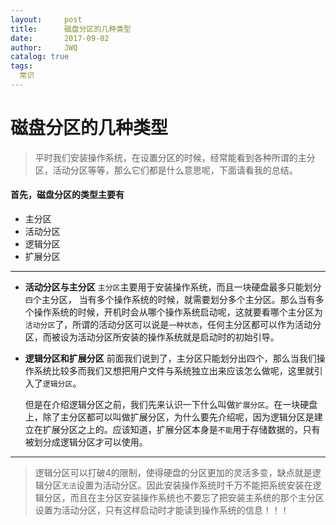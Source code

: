 ```yaml
---
layout:     post
title:      磁盘分区的几种类型
date:       2017-09-02
author:     JWQ
catalog: true
tags:
  常识
---
```


# 磁盘分区的几种类型
> 平时我们安装操作系统，在设置分区的时候，经常能看到各种所谓的主分区，活动分区等等，那么它们都是什么意思呢，下面请看我的总结。

#### 首先，磁盘分区的类型主要有
 * 主分区
 * 活动分区
 * 逻辑分区
 * 扩展分区

***

* **活动分区与主分区**
 `主分区`主要用于安装操作系统，而且一块硬盘最多只能划分`四`个主分区，
当有多个操作系统的时候，就需要划分多个主分区。那么当有多个操作系统的时候，开机时会从哪个操作系统启动呢，这就要看哪个主分区为`活动分区`了，所谓的活动分区可以说是`一种状态`，任何主分区都可以作为活动分区，而被设为活动分区所安装的操作系统就是启动时的初始引导。

* **逻辑分区和扩展分区**
 前面我们说到了，主分区只能划分出四个，那么当我们操作系统比较多而我们又想把用户文件与系统独立出来应该怎么做呢，这里就引入了`逻辑分区`。

    但是在介绍逻辑分区之前，我们先来认识一下什么叫做`扩展分区`。在一块硬盘上，除了主分区都可以叫做扩展分区，为什么要先介绍呢，因为逻辑分区是建立在扩展分区之上的。应该知道，扩展分区本身是`不能`用于存储数据的，只有被划分成逻辑分区才可以使用。
***
>逻辑分区可以打破4的限制，使得硬盘的分区更加的灵活多变，缺点就是逻辑分区`无法`设置为活动分区。因此安装操作系统时千万不能把系统安装在逻辑分区，而且在主分区安装操作系统也不要忘了把安装主系统的那个主分区设置为活动分区，只有这样启动时才能读到操作系统的信息！！！



